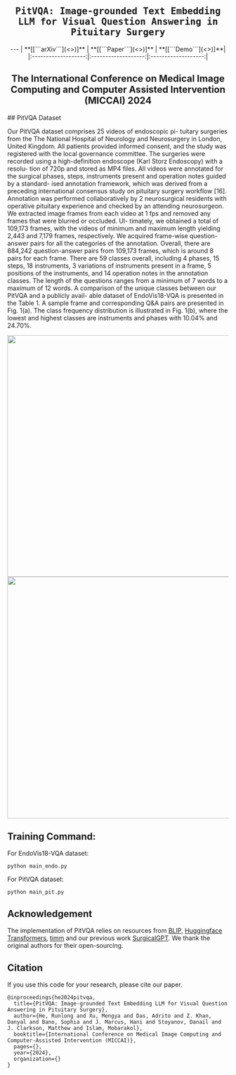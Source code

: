 <div align="center">

<samp>
<h2> PitVQA: Image-grounded Text Embedding LLM for Visual Question Answering in Pituitary Surgery </h1>
</samp>     
---
| **[[```arXiv```](<>)]** | **[[```Paper```](<>)]** | **[[```Demo```](<>)]**|
|:-------------------:|:-------------------:|:-------------------:|
    
The International Conference on Medical Image Computing and Computer Assisted Intervention (MICCAI) 2024
---

</div>  
## PitVQA Dataset

Our PitVQA dataset comprises 25 videos of endoscopic pi- tuitary surgeries from the The National Hospital of Neurology and Neurosurgery in London, United Kingdom. All patients provided informed consent, and the study was registered with the local governance committee. The surgeries were recorded using a high-definition endoscope (Karl Storz Endoscopy) with a resolu- tion of 720p and stored as MP4 files. All videos were annotated for the surgical phases, steps, instruments present and operation notes guided by a standard- ised annotation framework, which was derived from a preceding international consensus study on pituitary surgery workflow [16]. Annotation was performed collaboratively by 2 neurosurgical residents with operative pituitary experience and checked by an attending neurosurgeon. We extracted image frames from each video at 1 fps and removed any frames that were blurred or occluded. Ul- timately, we obtained a total of 109,173 frames, with the videos of minimum and maximum length yielding 2,443 and 7,179 frames, respectively. We acquired frame-wise question-answer pairs for all the categories of the annotation. Overall, there are 884,242 question-answer pairs from 109,173 frames, which is around 8 pairs for each frame. There are 59 classes overall, including 4 phases, 15 steps, 18 instruments, 3 variations of instruments present in a frame, 5 positions of the instruments, and 14 operation notes in the annotation classes. The length of the questions ranges from a minimum of 7 words to a maximum of 12 words. A comparison of the unique classes between our PitVQA and a publicly avail- able dataset of EndoVis18-VQA is presented in the Table 1. A sample frame and corresponding Q&A pairs are presented in Fig. 1(a). The class frequency distribution is illustrated in Fig. 1(b), where the lowest and highest classes are instruments and phases with 10.04% and 24.70%.

<div align='center'>
<img src='https://github.com/mobarakol/PitVQA/blob/main/assets/pitvqa_dataset_2.png' width=550>
</div>

<div align='center'>
<img src='https://github.com/mobarakol/PitVQA/blob/main/assets/Dataset_Annaotation_Classes.png' width=550>
</div>

## Training Command:
For EndoVis18-VQA dataset:
```
python main_endo.py
```

For PitVQA dataset:
```
python main_pit.py
```
## Acknowledgement
The implementation of PitVQA relies on resources from <a href="https://github.com/salesforce/BLIP">BLIP</a>, <a href="https://github.com/huggingface/transformers">Huggingface Transformers</a>, <a href="https://github.com/rwightman/pytorch-image-models/tree/master/timm">timm</a> and our previous work [SurgicalGPT](https://github.com/lalithjets/SurgicalGPT). We thank the original authors for their open-sourcing.

## Citation
If you use this code for your research, please cite our paper.

```
@inproceedings{he2024pitvqa,
  title={PitVQA: Image-grounded Text Embedding LLM for Visual Question Answering in Pituitary Surgery},
  author={He, Runlong and Xu, Mengya and Das, Adrito and Z. Khan, Danyal and Bano, Sophia and J. Marcus, Hani and Stoyanov, Danail and J. Clarkson, Matthew and Islam, Mobarakol},
  booktitle={International Conference on Medical Image Computing and Computer-Assisted Intervention (MICCAI)},
  pages={},
  year={2024},
  organization={}
}
```
